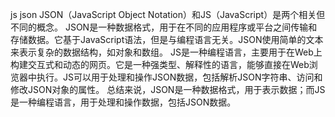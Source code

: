 js
json
JSON（JavaScript Object Notation）和JS（JavaScript）是两个相关但不同的概念。
    JSON是一种数据格式，用于在不同的应用程序或平台之间传输和存储数据。它基于JavaScript语法，但是与编程语言无关。JSON使用简单的文本来表示复杂的数据结构，如对象和数组。
    JS是一种编程语言，主要用于在Web上构建交互式和动态的网页。它是一种强类型、解释性的语言，能够直接在Web浏览器中执行。JS可以用于处理和操作JSON数据，包括解析JSON字符串、访问和修改JSON对象的属性。
    总结来说，JSON是一种数据格式，用于表示数据；而JS是一种编程语言，用于处理和操作数据，包括JSON数据。

